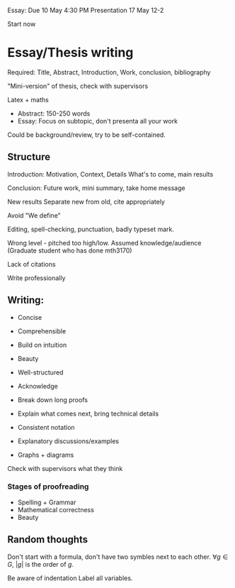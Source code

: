Essay: Due 10 May 4:30 PM
Presentation 17 May 12-2

Start now

# Essay/Thesis writing

Required: Title, Abstract, Introduction, Work, conclusion, bibliography

"Mini-version" of thesis, check with supervisors

Latex + maths

- Abstract: 150-250 words
- Essay: Focus on subtopic, don't presenta all your work

Could be background/review, try to be self-contained.

## Structure

Introduction: Motivation, Context, Details
What's to come, main results

Conclusion: Future work, mini summary, take home message

New results
Separate new from old, cite appropriately

Avoid "We define"

Editing, spell-checking, punctuation, badly typeset mark.

Wrong level - pitched too high/low. Assumed knowledge/audience (Graduate student who has done mth3170)

Lack of citations

Write professionally

## Writing:
- Concise
- Comprehensible
- Build on intuition
- Beauty
- Well-structured
- Acknowledge

- Break down long proofs
- Explain what comes next, bring technical details

- Consistent notation
- Explanatory discussions/examples
- Graphs + diagrams

Check with supervisors what they think


### Stages of proofreading
- Spelling + Grammar
- Mathematical correctness
- Beauty

## Random thoughts

Don't start with a formula, don't have two symbles next to each other.
$\forall g \in G$, $|g|$ is the order of $g$.  

Be aware of indentation
Label all variables. 